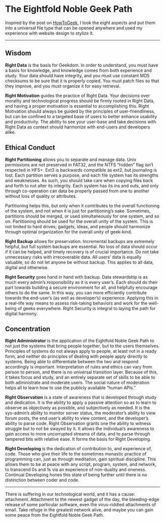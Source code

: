 # The Eightfold Noble Geek Path

Inspired by the post on [HowToGeek](https://www.howtogeek.com/howto/36171/the-eightfold-noble-geek-path), I took the eight aspects and put them into a universal file type that can be opened anywhere and used my experience with website design to stylize it.

----------------

## Wisdom

**Right Data** is the basis for Geekdom.  In order to understand, you must have a basis for knowledge, and knowledge comes from both experience and study.  Your data should have integrity, and you must use constant MD5 checksums to be sure that it is properly copied.  You must patch files so that they improve, and you must organize it for easy retrieval.

**Right Motivation** guides the practice of Right Data.  Your decisions over morality and technological progress should be firmly rooted in Right Data, and having a proper motivation is essential to accomplishing this.  Right Motivation should always be guided by the principles of user-friendliness, but can be confined to a targeted base of users to better enhance usability and productivity.  The ability to see your user-base and take decisions with Right Data as context should harmonize with end-users and developers alike.

## Ethical Conduct

**Right Partitioning** allows you to separate and manage data.  Unix permissions are not preserved in FAT32, and the NTFS “hidden” flag isn’t respected in HFS+.  Ext3 is backwards compatible as ext2, but journaling is lost.  Each partition serves a purpose, and each file system has its strengths and weaknesses.  As such, you should take care when copying files back and forth to not alter its integrity.  Each system has its ins and outs, and only through co-operation can data be properly passed from one to another without loss of quality or attributes. 

Partitioning helps this, but only when it contributes to the overall functioning of the system, and not when it is just for partitioning’s sake.  Sometimes, partitions should be merged, or used simultaneously for one system, and so on.  Partitioning should be used for the overall unity of the system.  This is not limited to hard drives; gadgets, ideas, and people should harmonize through optimal organization for the overall unity of geek-kind.

**Right Backup** allows for preservation.  Incremental backups are extremely helpful, but full system backups are essential.  No loss of data should occur if it can be helped, and timely recovery is of crucial importance.  Do not take unnecessary risks with irrecoverable data.  All users’ data is equally valuable, so do not let anyone be without backup.  This applies to all data, digital and otherwise.

**Right Security** goes hand in hand with backup.  Data stewardship is as much every admin’s responsibility as it is every user’s.  Each should do their part towards building a secure environment for all, and helpfully encourage others to do the same.  In this way, you can more efficiently contribute towards the end-user’s (as well as developer’s) experience.  Applying this in a real-life way means to assess risk-taking behaviors and work for the well-being of geeks everywhere.  Right Security is integral to laying the path for digital harmony.

## Concentration

**Right Administrator** is the application of the Eightfold Noble Geek Path to not just the systems that bring people together, but to the users themselves.  Principles of systems do not always apply to people, at least not in a ready form, and neither do principles of dealing with people apply directly to systems.  Being able to differentiate between the two and respond accordingly is important.  Interpretation of rules and ethics can vary from person to person, and there is no universal transition layer.  Because of this, it takes focus and study, and an entirely separate set of skills to be able to both administrate and moderate users.  The social nature of moderation helps all to learn how to use the publicly available “human APIs.”

**Right Observation** is a state of awareness that is developed through study and dedication.  It is the ability to apply a passive attention so as to learn to observe as objectively as possible, and subjectively as needed.  It is the sys-admin’s ability to monitor server status, the moderator’s ability to view forum posts, the end user’s ability to view content, and the developer’s ability to parse code.  Right Observation grants one the ability to witness struggle but to not be swayed by it.  It allows the individual’s awareness to gain access to more uncorrupted streams of data, and to parse through tampered bits with relative ease.  It forms the basis for Right Developing.

**Right Developing** is the dedication of contribution to, and experience of, code.  Those who give their life to the sometimes monastic practice of programming can, just as through meditation, gain spiritual discipline.  This allows them to be at peace with any script, program, system, and network, to transcend 0s and 1s via an experience of non-duality and oneness.  Continual Developing hones this state of being further until there is no distinction between coder and code.

----------------

There is suffering in our technological world, and it has a cause: attachment.  Attachment to the newest gadget of the day, the bleeding-edge release of some particular software, even the virus-riddled attachments of email.  Take refuge in the greatest network alive, and maybe you can gain some peace from the Eightfold Noble Geek Path.
